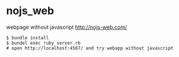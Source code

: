 # nojs_web
webpage without javascript http://nojs-web.com/

```
$ bundle install
$ bundel exec ruby server.rb
# open http://localhost:4567/ and try webapp without javascript
```

